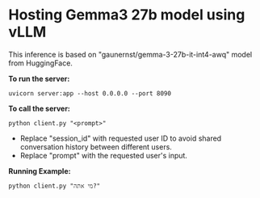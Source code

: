 # Hosting Gemma3 27b model using vLLM #

This inference is based on "gaunernst/gemma-3-27b-it-int4-awq" model from HuggingFace.


**To run the server:**
```
uvicorn server:app --host 0.0.0.0 --port 8090
```

**To call the server:**
```
python client.py "<prompt>"
```

* Replace "session_id" with requested user ID to avoid shared conversation history between different users.
* Replace "prompt" with the requested user's input.



**Running Example:**
```
python client.py "מי אתה?"
```
